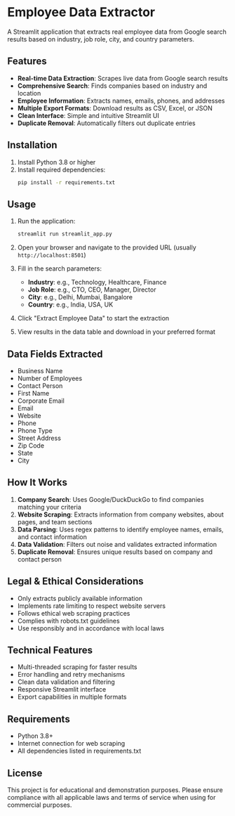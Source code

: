 # Employee Data Extractor

A Streamlit application that extracts real employee data from Google search results based on industry, job role, city, and country parameters.

## Features

- **Real-time Data Extraction**: Scrapes live data from Google search results
- **Comprehensive Search**: Finds companies based on industry and location
- **Employee Information**: Extracts names, emails, phones, and addresses
- **Multiple Export Formats**: Download results as CSV, Excel, or JSON
- **Clean Interface**: Simple and intuitive Streamlit UI
- **Duplicate Removal**: Automatically filters out duplicate entries

## Installation

1. Install Python 3.8 or higher
2. Install required dependencies:
   ```bash
   pip install -r requirements.txt
   ```

## Usage

1. Run the application:
   ```bash
   streamlit run streamlit_app.py
   ```

2. Open your browser and navigate to the provided URL (usually `http://localhost:8501`)

3. Fill in the search parameters:
   - **Industry**: e.g., Technology, Healthcare, Finance
   - **Job Role**: e.g., CTO, CEO, Manager, Director
   - **City**: e.g., Delhi, Mumbai, Bangalore
   - **Country**: e.g., India, USA, UK

4. Click "Extract Employee Data" to start the extraction

5. View results in the data table and download in your preferred format

## Data Fields Extracted

- Business Name
- Number of Employees
- Contact Person
- First Name
- Corporate Email
- Email
- Website
- Phone
- Phone Type
- Street Address
- Zip Code
- State
- City

## How It Works

1. **Company Search**: Uses Google/DuckDuckGo to find companies matching your criteria
2. **Website Scraping**: Extracts information from company websites, about pages, and team sections
3. **Data Parsing**: Uses regex patterns to identify employee names, emails, and contact information
4. **Data Validation**: Filters out noise and validates extracted information
5. **Duplicate Removal**: Ensures unique results based on company and contact person

## Legal & Ethical Considerations

- Only extracts publicly available information
- Implements rate limiting to respect website servers
- Follows ethical web scraping practices
- Complies with robots.txt guidelines
- Use responsibly and in accordance with local laws

## Technical Features

- Multi-threaded scraping for faster results
- Error handling and retry mechanisms
- Clean data validation and filtering
- Responsive Streamlit interface
- Export capabilities in multiple formats

## Requirements

- Python 3.8+
- Internet connection for web scraping
- All dependencies listed in requirements.txt

## License

This project is for educational and demonstration purposes. Please ensure compliance with all applicable laws and terms of service when using for commercial purposes.